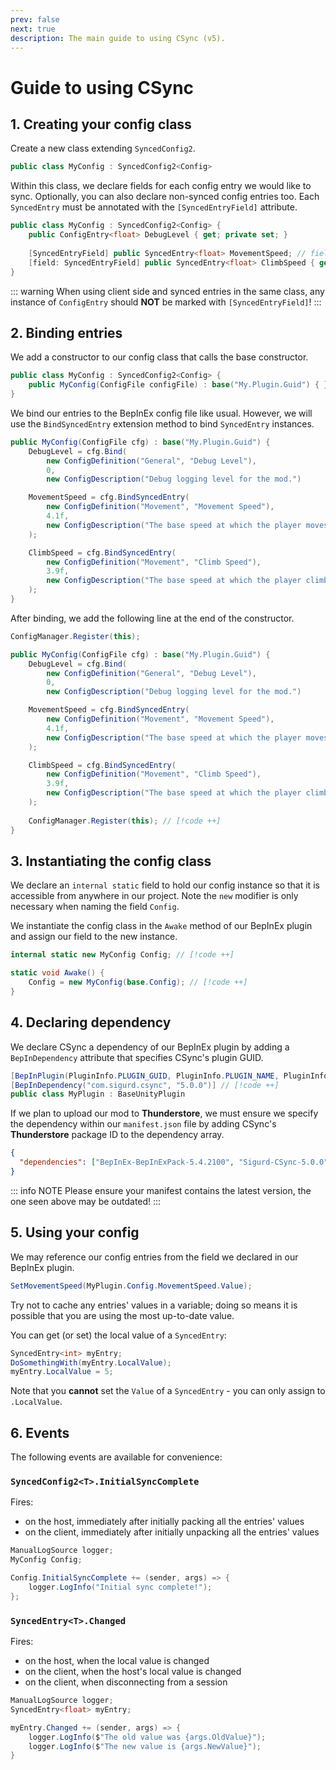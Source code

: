 ```yaml
---
prev: false
next: true
description: The main guide to using CSync (v5).
---
```


# Guide to using CSync

## 1. Creating your config class

Create a new class extending `SyncedConfig2`.

```csharp
public class MyConfig : SyncedConfig2<Config>
```

Within this class, we declare fields for each config entry we would like to sync.
Optionally, you can also declare non-synced config entries too.
Each `SyncedEntry` must be annotated with the `[SyncedEntryField]` attribute.

```csharp
public class MyConfig : SyncedConfig2<Config> {
    public ConfigEntry<float> DebugLevel { get; private set; }
    
    [SyncedEntryField] public SyncedEntry<float> MovementSpeed; // fields may be annotated directly
    [field: SyncedEntryField] public SyncedEntry<float> ClimbSpeed { get; private set; } // properties must specify 'field' as attribute target
}
```

::: warning
When using client side and synced entries in the same class, any instance of `ConfigEntry` should **NOT** be marked with `[SyncedEntryField]`!
:::

## 2. Binding entries

We add a constructor to our config class that calls the base constructor.

```csharp
public class MyConfig : SyncedConfig2<Config> {
    public MyConfig(ConfigFile configFile) : base("My.Plugin.Guid") { } // [!code focus]
}
```

We bind our entries to the BepInEx config file like usual.
However, we will use the `BindSyncedEntry` extension method to bind `SyncedEntry` instances.
```csharp
public MyConfig(ConfigFile cfg) : base("My.Plugin.Guid") { 
    DebugLevel = cfg.Bind(
        new ConfigDefinition("General", "Debug Level"),
        0,
        new ConfigDescription("Debug logging level for the mod.")

    MovementSpeed = cfg.BindSyncedEntry(
        new ConfigDefinition("Movement", "Movement Speed"),
        4.1f,
        new ConfigDescription("The base speed at which the player moves.")
    );

    ClimbSpeed = cfg.BindSyncedEntry(
        new ConfigDefinition("Movement", "Climb Speed"),
        3.9f,
        new ConfigDescription("The base speed at which the player climbs.")
    );
}
```

After binding, we add the following line at the end of the constructor.
```csharp
ConfigManager.Register(this);
```

```csharp
public MyConfig(ConfigFile cfg) : base("My.Plugin.Guid") { 
    DebugLevel = cfg.Bind(
        new ConfigDefinition("General", "Debug Level"),
        0,
        new ConfigDescription("Debug logging level for the mod.")

    MovementSpeed = cfg.BindSyncedEntry(
        new ConfigDefinition("Movement", "Movement Speed"),
        4.1f,
        new ConfigDescription("The base speed at which the player moves.")
    );

    ClimbSpeed = cfg.BindSyncedEntry(
        new ConfigDefinition("Movement", "Climb Speed"),
        3.9f,
        new ConfigDescription("The base speed at which the player climbs.")
    );
    
    ConfigManager.Register(this); // [!code ++]
}
```

## 3. Instantiating the config class

We declare an `internal static` field to hold our config instance so that it is accessible
from anywhere in our project. Note the `new` modifier is only necessary when naming the field
`Config`.

We instantiate the config class in the `Awake` method of our BepInEx plugin and assign our
field to the new instance.
```csharp
internal static new MyConfig Config; // [!code ++]

static void Awake() {
    Config = new MyConfig(base.Config); // [!code ++]
}    
```

## 4. Declaring dependency

We declare CSync a dependency of our BepInEx plugin by adding a `BepInDependency` attribute that
specifies CSync's plugin GUID.

```csharp
[BepInPlugin(PluginInfo.PLUGIN_GUID, PluginInfo.PLUGIN_NAME, PluginInfo.PLUGIN_VERSION)]
[BepInDependency("com.sigurd.csync", "5.0.0")] // [!code ++]
public class MyPlugin : BaseUnityPlugin
```

If we plan to upload our mod to **Thunderstore**, we must ensure we specify the dependency within our
`manifest.json` file by adding CSync's **Thunderstore** package ID to the dependency array.
```json
{
  "dependencies": ["BepInEx-BepInExPack-5.4.2100", "Sigurd-CSync-5.0.0"] // [!code focus]
}
```

::: info NOTE
Please ensure your manifest contains the latest version, the one seen above may be outdated!
:::

## 5. Using your config

We may reference our config entries from the field we declared in our BepInEx plugin.
```csharp
SetMovementSpeed(MyPlugin.Config.MovementSpeed.Value);
```

Try not to cache any entries' values in a variable; doing so means it is possible
that you are using the most up-to-date value.

You can get (or set) the local value of a `SyncedEntry`:

```csharp
SyncedEntry<int> myEntry;
DoSomethingWith(myEntry.LocalValue);
myEntry.LocalValue = 5;
```

Note that you **cannot** set the `Value` of a `SyncedEntry` - you can only assign to
`.LocalValue`.

## 6. Events

The following events are available for convenience:

### `SyncedConfig2<T>.InitialSyncComplete`

Fires:
- on the host, immediately after initially packing all the entries' values
- on the client, immediately after initially unpacking all the entries' values

```csharp
ManualLogSource logger;
MyConfig Config;

Config.InitialSyncComplete += (sender, args) => {
    logger.LogInfo("Initial sync complete!"); 
};
```

### `SyncedEntry<T>.Changed`

Fires:
- on the host, when the local value is changed
- on the client, when the host's local value is changed
- on the client, when disconnecting from a session

```csharp
ManualLogSource logger;
SyncedEntry<float> myEntry;

myEntry.Changed += (sender, args) => {
    logger.LogInfo($"The old value was {args.OldValue}");
    logger.LogInfo($"The new value is {args.NewValue}");
}
```